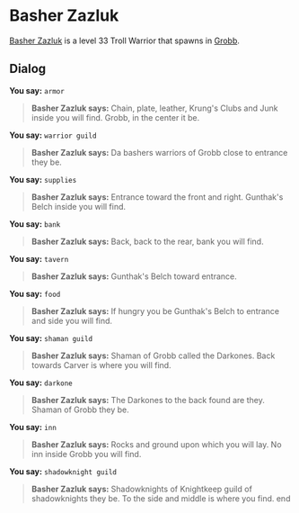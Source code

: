 # Basher Zazluk



[Basher Zazluk](/npc/52091) is a level 33 Troll Warrior that spawns in [Grobb](/zone/52).



## Dialog

**You say:** `armor`



>**Basher Zazluk says:** Chain, plate, leather, Krung's Clubs and Junk inside you will find.  Grobb, in the center it be.

**You say:** `warrior guild`



>**Basher Zazluk says:** Da bashers warriors of Grobb close to entrance they be.

**You say:** `supplies`



>**Basher Zazluk says:** Entrance toward the front and right.  Gunthak's Belch inside you will find.

**You say:** `bank`



>**Basher Zazluk says:** Back, back to the rear, bank you will find.

**You say:** `tavern`



>**Basher Zazluk says:** Gunthak's Belch toward entrance.

**You say:** `food`



>**Basher Zazluk says:** If hungry you be Gunthak's Belch to entrance and side you will find.

**You say:** `shaman guild`



>**Basher Zazluk says:** Shaman of Grobb called the Darkones.  Back towards Carver is where you will find.

**You say:** `darkone`



>**Basher Zazluk says:** The Darkones to the back found are they.  Shaman of Grobb they be.

**You say:** `inn`



>**Basher Zazluk says:** Rocks and ground upon which you will lay.  No inn inside Grobb you will find.

**You say:** `shadowknight guild`



>**Basher Zazluk says:** Shadowknights of Knightkeep guild of shadowknights they be.  To the side and middle is where you find.
end
